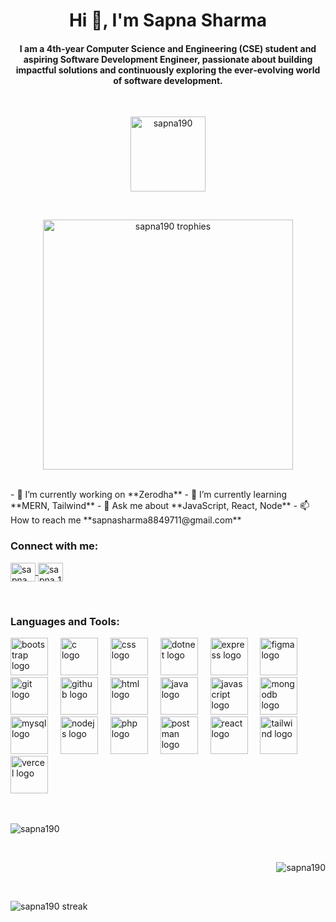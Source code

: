 <h1 align="center">Hi 👋, I'm Sapna Sharma</h1>
<h4 align="center">
I am a 4th‑year Computer Science and Engineering (CSE) student and aspiring Software Development Engineer, passionate about building impactful solutions and continuously exploring the ever‑evolving world of software development.
</h4>
<br/>
<p align="center">
  <img src="https://komarev.com/ghpvc/?username=sapna190&label=Profile%20views&color=0e75b6&style=flat" alt="sapna190" width="120" />
</p>
<br/>
<!-- 🎖️ TROPHY SECTION -->
<p align="center">
  <a href="https://github.com/ryo-ma/github-profile-trophy">
    <img src="https://github-profile-trophy.vercel.app/?username=sapna190&margin-w=15&margin-h=15&column=6" alt="sapna190 trophies" width="400"/>
  </a>
</p>
<br/>
- 🔭 I’m currently working on **Zerodha**  
- 🌱 I’m currently learning **MERN, Tailwind**  
- 💬 Ask me about **JavaScript, React, Node**  
- 📫 How to reach me **sapnasharma8849711@gmail.com**
<br/>
<h3 align="left">Connect with me:</h3>
<p align="left">
  <a href="https://linkedin.com/in/sapna sharma" target="blank">
    <img align="center" src="https://raw.githubusercontent.com/rahuldkjain/github-profile-readme-generator/master/src/images/icons/Social/linked-in-alt.svg" alt="sapna sharma" height="30" width="40" />
  </a>
  <a href="https://www.leetcode.com/sapna_190" target="blank">
    <img align="center" src="https://raw.githubusercontent.com/rahuldkjain/github-profile-readme-generator/master/src/images/icons/Social/leet-code.svg" alt="sapna_190" height="30" width="40" />
  </a>
</p>
<br/>
<h3 align="left">Languages and Tools:</h3>
<div align="left">
  <img src="https://skillicons.dev/icons?i=bootstrap" height="60" alt="bootstrap logo" />
  <img width="12" />
  <img src="https://skillicons.dev/icons?i=c" height="60" alt="c logo" />
  <img width="12" />
  <img src="https://skillicons.dev/icons?i=css" height="60" alt="css logo" />
  <img width="12" />
  <img src="https://skillicons.dev/icons?i=dotnet" height="60" alt="dotnet logo" />
  <img width="12" />
  <img src="https://skillicons.dev/icons?i=express" height="60" alt="express logo" />
  <img width="12" />
  <img src="https://skillicons.dev/icons?i=figma" height="60" alt="figma logo" />
  <img width="12" />
  <img src="https://skillicons.dev/icons?i=git" height="60" alt="git logo" />
  <img width="12" />
  <img src="https://skillicons.dev/icons?i=github" height="60" alt="github logo" />
  <img width="12" />
  <img src="https://skillicons.dev/icons?i=html" height="60" alt="html logo" />
  <img width="12" />
  <img src="https://skillicons.dev/icons?i=java" height="60" alt="java logo" />
  <img width="12" />
  <img src="https://skillicons.dev/icons?i=js" height="60" alt="javascript logo" />
  <img width="12" />
  <img src="https://skillicons.dev/icons?i=mongodb" height="60" alt="mongodb logo" />
  <img width="12" />
  <img src="https://skillicons.dev/icons?i=mysql" height="60" alt="mysql logo" />
  <img width="12" />
  <img src="https://skillicons.dev/icons?i=nodejs" height="60" alt="nodejs logo" />
  <img width="12" />
  <img src="https://skillicons.dev/icons?i=php" height="60" alt="php logo" />
  <img width="12" />
  <img src="https://skillicons.dev/icons?i=postman" height="60" alt="postman logo" />
  <img width="12" />
  <img src="https://skillicons.dev/icons?i=react" height="60" alt="react logo" />
  <img width="12" />
  <img src="https://skillicons.dev/icons?i=tailwind" height="60" alt="tailwind logo" />
  <img width="12" />
  <img src="https://skillicons.dev/icons?i=vercel" height="60" alt="vercel logo" />
</div>
<br/>
<br/>
<!-- 📊 STATS SECTION -->
<p align="left">
  <img src="https://github-readme-stats.vercel.app/api/top-langs?username=sapna190&show_icons=true&locale=en&layout=compact" alt="sapna190" />
</p>
<br/>
<p align="right">
  <img src="https://github-readme-stats.vercel.app/api?username=sapna190&show_icons=true&locale=en" alt="sapna190" />
</p>
<br/>
<p align="left">
  <img src="https://github-readme-streak-stats.herokuapp.com/?user=sapna190" alt="sapna190 streak" />
</p>
